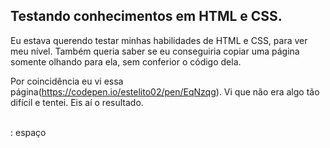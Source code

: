 ## Testando conhecimentos em HTML e CSS.

  Eu estava querendo testar minhas
 habilidades de HTML e CSS, para ver meu nível. Também queria saber se eu conseguiria copiar uma página somente olhando para ela, sem conferior o código dela.
 

Por coincidência eu vi essa página(https://codepen.io/estelito02/pen/EqNzqg). Vi que não era algo tão difícil e tentei. Eis aí o resultado.

<br>: espaço
<style>
  @import url(link da font);
</style>
